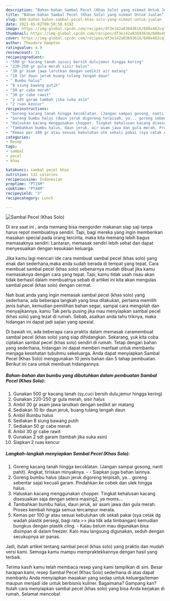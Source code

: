 ```yaml
---
description: "Bahan-bahan Sambal Pecel (Khas Solo) yang nikmat Untuk Jualan"
title: "Bahan-bahan Sambal Pecel (Khas Solo) yang nikmat Untuk Jualan"
slug: 808-bahan-bahan-sambal-pecel-khas-solo-yang-nikmat-untuk-jualan
date: 2021-05-02T09:50:50.619Z
image: https://img-global.cpcdn.com/recipes/df3e142a83b93616/680x482cq70/sambal-pecel-khas-solo-foto-resep-utama.jpg
thumbnail: https://img-global.cpcdn.com/recipes/df3e142a83b93616/680x482cq70/sambal-pecel-khas-solo-foto-resep-utama.jpg
cover: https://img-global.cpcdn.com/recipes/df3e142a83b93616/680x482cq70/sambal-pecel-khas-solo-foto-resep-utama.jpg
author: Theodore Hampton
ratingvalue: 4.9
reviewcount: 11
recipeingredient:
- "500 gr kacang tanah sycuci bersih dulujemur hingga kering"
- "220-250 gr gula merah sisir halus"
- "30 gr asam jawa larutkan dengan sedikit air matang"
- "10 lbr daun jeruk buang tulang tengah daun"
- " Bumbu halus"
- "8 siung bawang putih"
- "50 gr cabe merah"
- "30 gr cabe rawit"
- "2 sdt garam tambah jika suka asin"
- "2 ruas kencur"
recipeinstructions:
- "Goreng kacang tanah hingga kecoklatan. (Jangan sampai gosong, nanti pahit). Angkat, tiriskan minyaknya.  Siapkan juga bahan lainnya."
- "Goreng bumbu halus (daun jeruk digoreng terpisah, ya... goreng sebentar saja) kecuali garam. Pindahkan ke cobek dan ulek hingga halus."
- "Haluskan kacang menggunakan chopper. Tingkat kehalusan kacang disesuaikan saja dengan selera masing2, ya moms..."
- "Tambahkan bumbu halus, daun jeruk, air asam jawa dan gula merah. Proses kembali hingga semua tercampur merata."
- "Kemas per 100 gr atau sesuai kebutuhan utk sekali pakai (sya cetak dg wadah plastik persegi, bagi rata &gt;&gt; jika tdk ada timbangan) kemudian bungkus dengan plastik cling.  Kalau belum mau digunakan bisa disimpan di dalam freezer. Kalo mau langsung digunakan, seduh dengan secukupnya air panas."
categories:
- Resep
tags:
- sambal
- pecel
- khas

katakunci: sambal pecel khas 
nutrition: 132 calories
recipecuisine: Indonesian
preptime: "PT15M"
cooktime: "PT48M"
recipeyield: "3"
recipecategory: Lunch

---
```



![Sambal Pecel (Khas Solo)](https://img-global.cpcdn.com/recipes/df3e142a83b93616/680x482cq70/sambal-pecel-khas-solo-foto-resep-utama.jpg)

Di era  saat ini , anda memang bisa mengorder makanan siap saji tanpa harus repot membuatnya sendiri. Tapi, bagi mereka yang ingin memberikan masakan special pada orang tercinta, maka kita memang lebih bagus memasaknya sendiri. Lantaran, memasak sendiri lebih sehat dan dapat menyesuaikan dengan kesukaan keluarga.

Jika kamu lagi mencari ide cara membuat sambal pecel (khas solo) yang enak dan sederhana,maka anda sudah berada di tempat yang tepat. Cara membuat sambal pecel (khas solo)  sebenarnya mudah dibuat jika kamu memasaknya dengan cara yang tepat. Tapi, kamu tidak usah risau akan tidak berhasil dalam membuatnya 
sebab di artikel ini kita akan mengulas sambal pecel (khas solo) dengan cermat.  



Nah buat anda yang ingin memasak sambal pecel (khas solo) yang sederhana, ada beberapa langkah yang bisa dilakukan, pertama memilih jenis bahan, kemudian pemilihan bahan segar, sampai cara mengolah dan menyajikannya. kamu Tak perlu pusing jika mau menyiapkan sambal pecel (khas solo) yang lezat di rumah. Sebab, asalkan anda  tahu triknya, maka hidangan ini dapat jadi sajian yang spesial.

Di bawah ini, ada beberapa cara praktis  dalam memasak caramembuat sambal pecel (khas solo) yang siap dihidangkan. Sekarang, yuk kita coba ciptakan sambal pecel (khas solo) sendiri di rumah. Tetap dengan bahan yang sederhana, hidangan ini dapat memberi manfaat untuk membantu menjaga kesehatan tubuhmu sekeluarga. Anda dapat menyiapkan Sambal Pecel (Khas Solo) menggunakan 10 jenis bahan dan 5 tahap pembuatan. Berikut ini cara untuk membuat hidangannya.

<!--inarticleads1-->

##### Bahan-bahan dan bumbu yang dibutuhkan dalam pembuatan Sambal Pecel (Khas Solo):

1. Gunakan 500 gr kacang tanah (sy,cuci bersih dulu,jemur hingga kering)
1. Gunakan 220-250 gr gula merah, sisir halus
1. Ambil 30 gr asam jawa larutkan dengan sedikit air matang
1. Sediakan 10 lbr daun jeruk, buang tulang tengah daun
1. Ambil  Bumbu halus
1. Sediakan 8 siung bawang putih
1. Sediakan 50 gr cabe merah
1. Ambil 30 gr cabe rawit
1. Gunakan 2 sdt garam (tambah jika suka asin)
1. Siapkan 2 ruas kencur




<!--inarticleads2-->

##### Langkah-langkah menyiapkan Sambal Pecel (Khas Solo):

1. Goreng kacang tanah hingga kecoklatan. (Jangan sampai gosong, nanti pahit). Angkat, tiriskan minyaknya. -  - Siapkan juga bahan lainnya.
1. Goreng bumbu halus (daun jeruk digoreng terpisah, ya... goreng sebentar saja) kecuali garam. Pindahkan ke cobek dan ulek hingga halus.
1. Haluskan kacang menggunakan chopper. Tingkat kehalusan kacang disesuaikan saja dengan selera masing2, ya moms...
1. Tambahkan bumbu halus, daun jeruk, air asam jawa dan gula merah. Proses kembali hingga semua tercampur merata.
1. Kemas per 100 gr atau sesuai kebutuhan utk sekali pakai (sya cetak dg wadah plastik persegi, bagi rata &gt;&gt; jika tdk ada timbangan) kemudian bungkus dengan plastik cling.  - Kalau belum mau digunakan bisa disimpan di dalam freezer. Kalo mau langsung digunakan, seduh dengan secukupnya air panas.




Jadi, itulah artikel tentang  sambal pecel (khas solo)  yang praktis dan mudah versi kami. Semoga kamu mampu mempraktekkannya dengan hasil yang terbaik. 

Terima kasih kamu telah membaca resep yang kami tampilkan di sini. Besar harapan kami, resep  Sambal Pecel (Khas Solo) sederhana di atas dapat membantu Anda menyiapkan masakan yang sedap untuk keluarga/teman maupun menjadi ide untuk berbisnis kuliner. Bagaimana? Gampang kan? Itulah cara menyiapkan sambal pecel (khas solo) yang bisa Anda kerjakan di rumah. Selamat mencoba!

